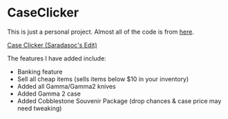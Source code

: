 # CaseClicker
This is just a personal project. Almost all of the code is from [here](https://github.com/KingofKFCJamal/CSGO-Case-Clicker).

[Case Clicker (Saradasoc's Edit)](https://saradasoc.github.io/CaseClicker.html)

The features I have added include:
- Banking feature
- Sell all cheap items (sells items below $10 in your inventory)
- Added all Gamma/Gamma2 knives
- Added Gamma 2 case
- Added Cobblestone Souvenir Package (drop chances & case price may need tweaking)
